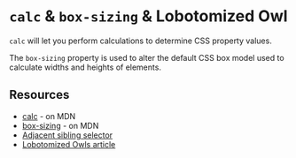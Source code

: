 # `calc` & `box-sizing` & Lobotomized Owl

`calc` will let you perform calculations to determine CSS property values.

The `box-sizing` property is used to alter the default CSS box model used to calculate widths and heights of elements.

## Resources
* [calc](https://developer.mozilla.org/en-US/docs/Web/CSS/calc) - on MDN
* [box-sizing](https://developer.mozilla.org/en-US/docs/Web/CSS/box-sizing) - on MDN
* [Adjacent sibling selector](https://developer.mozilla.org/en-US/docs/Web/CSS/Adjacent_sibling_selectors)
* [Lobotomized Owls article](http://alistapart.com/article/axiomatic-css-and-lobotomized-owls)
